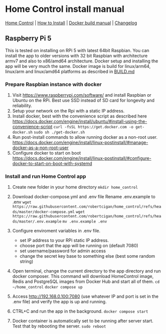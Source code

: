 # Home Control install manual

[Home Control](README.md) | [How to Install](INSTALL.md) | [Docker build manual](BUILD.md) | [Changelog](CHANGELOG.md)

## Raspberry Pi 5

This is tested on installing on RPi 5 with latest 64bit Raspbian. You can install the app to older versions with 32 bit Raspbian with architecture armv7 and also to x86/amd64 architecture. Docker setup and installing the app will be very much the same. Docker image is build for linux/arm64, linux/arm and linux/amd64 platforms as described in [BUILD.md](BUILD.md)

### Prepare Raspbian instance with docker
1. Visit https://www.raspberrypi.com/software/ and install Raspbian or Ubuntu on the RPi. Best use SSD instead of SD card for longevity and reliability.
2. Setup your network on the Rpi with a static IP address. 
3. Install docker, best with the convenience script as described here https://docs.docker.com/engine/install/ubuntu/#install-using-the-convenience-script
  `curl -fsSL https://get.docker.com -o get-docker.sh`
  `sudo sh ./get-docker.sh`
4. Run post-install commands to allow running docker as a non-root user.
https://docs.docker.com/engine/install/linux-postinstall/#manage-docker-as-a-non-root-user 
5. Configure docker to start on boot
https://docs.docker.com/engine/install/linux-postinstall/#configure-docker-to-start-on-boot-with-systemd

### Install and run  Home Control app

1. Create new folder in your home directory
  `mkdir home_control`
2. Download docker-compose.yml and .env file
  Rename .env.example to .env
  `wget https://raw.githubusercontent.com/robertcigan/home_control/refs/heads/master/docker-compose.yml`
  `wget https://raw.githubusercontent.com/robertcigan/home_control/refs/heads/master/.env.example`
  `mv .env.example .env`

3. Configure enviroment variables in .env file.
    * set IP address to your RPi static IP address.
    * choose port that the app will be running on (default 7080)
    * set username/password for admin access
    * change the secret key base to something else (best some random string)
4. Open terminal, change the current directory to the   app directory and run docker composer. This command will download HomeControl image, Redis and PostgreSQL images from Docker Hub and start all of them. 
  `cd ~/home_control`
  `docker compose up`

5. Access http://192.168.0.100:7080 (use whatever IP and port is set in the .env file) and verify the app is up and running.
  
6. CTRL+C and run the app in the background.
  `docker compose start`

7. Docker container is automatically set to be running after server start. Test that by rebooting the server.
  `sudo reboot`